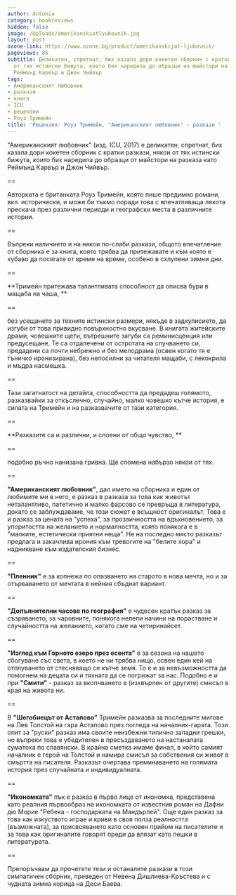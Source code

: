 ```yaml
---
author: Antonia
category: bookreviews
hidden: false
image: /Uploads/amerikanskiatlyubovnik.jpg
layout: post
ozone-link: https://www.ozone.bg/product/amerikanskijat-ljubovnik/
pageviews: 86
subtitle: Деликатен, спретнат, бих казала дори кокетен сборник с кратки разкази, някои
  от тях истински бижута, които бих наредила до образци на майстори на разказа като
  Реймънд Карвър и Джон Чийвър
tags:
- Американският любовник
- разкази
- книга
- ICU
- рецензии
- Роуз Тримейн
title: 'Рецензия: Роуз Тримейн, "Американският любовник" - разкази '
---
```


"Американският любовник" (изд. ICU, 2017) е деликатен, спретнат, бих казала дори кокетен сборник с кратки разкази, някои от тях истински бижута, които бих наредила до образци от майстори на разказа като Реймънд Карвър и Джон Чийвър. 

\==

Авторката е британката Роуз Тримейн, която пише предимно романи, вкл. исторически, и може би тъкмо поради това с впечатляваща лекота прескача през различни периоди и географски места в различните истории.

\==

Въпреки наличието и на някои по-слаби разкази, общото впечатление от сборника е за книга, която трябва да притежавате и към която е хубаво да посягате от време на време, особено в схлупени зимни дни. 

\==

**Тримейн притежава талантливата способност да описва бури в мащаба на чаша, **

\==

без усещането за техните истински размери, някъде в задкулисието, да изгуби от това привидно повърхностно вкусване. В книгата житейските драми, човешките щети, вътрешните загуби са реминисценция или предусещане. Те са отдалечени от остротата на случването си, предадени са почти небрежно и без мелодрама (освен когато тя е тъничко иронизирана), без непосилни за читателя мащаби, с лекокрила и мъдра насмешка. 

\==

Тази загатнатост на детайла, способността да предадеш голямото, разказвайки за откъслечно, случайно, малко човешко кътче история, е силата на Тримейн и на разказвачите от тази категория. 

\==

**Разказите са и различни, и споени от общо чувство, **

\==

подобно ръчно нанизана гривна. Ще спомена набързо някои от тях. 

\==

**"Американският любовник"**, дал името на сборника и един от любимите ми в него, е разказ в разказа за това как животът неталантливо, патетично и малко фарсово се превръща в литература, докато се заблуждаваме, че този сюжет е всъщност оригиналът. Това е и разказ за цената на "успеха", за прозаичността на вдъхновението, за упоритостта на желанието и нормалността, която понякога е в "малките, естетически приятни неща". Не на последно място разказът предлага и закачлива ирония към тревогите на "белите хора" и надникване към издателския бизнес. 

\==

**"Пленник"** е за копнежа по опазването на старото в нова мечта, но и за отърваването от мечтата в нейния сбъднат вариант.

\==

**"Допълнителни часове по география"** е чудесен кратък разказ за съзряването, за чаровните, понякога нелепи начини на порастване и случайността на желанието, когато сме на четиринайсет. 

\==

**"Изглед към Горното езеро през есента"** е за сезона на нашето сбогуване със света, в което не ни трябва нищо, освен един кей на отплуването от стесняващо се кътче земя. То е и за невъзможността да помогнем на децата си и тяхната да се погрижат за нас. Подобно е и при **"Смити"** - разказ за вкопчването в (изхвърлен от другите) смисъл в края на живота ни. 

\==

В **"Шегобиецът от Астапово"** Тримейн разказва за последните мигове на Лев Толстой на гара Астапово през погледа на началник-гарата. Този опит за "руски" разказ има своите неизбежни типично западни грешки, но въпреки това е убедителен в пресъздаването на настаналата суматоха по славянски. В крайна сметка имаме финал, в който самият началник е герой на Толстой и намира смисъл за собствения си живот в смъртта на писателя. Разказът очертава преминаването на голямата история през случайната и индивидуалната.

\==

**"Икономката"** пък е разказ в първо лице от икономка, представена като реалния първообраз на икономката от известния роман на Дафни дю Морие "Ребека - господарката на Мандърлей". Още един разказ за това как изкуството играе и криви в своя полза реалността (възможната), за присвояването като основен прийом на писателите и за това как оригиналите говорят преди да влязат като пешки в литературата.  

\==

Препоръчвам да прочетете тези и останалите разкази в този симпатичен сборник, преведен от Невена Дишлиева-Кръстева и с чудната зимна корица на Деси Баева.